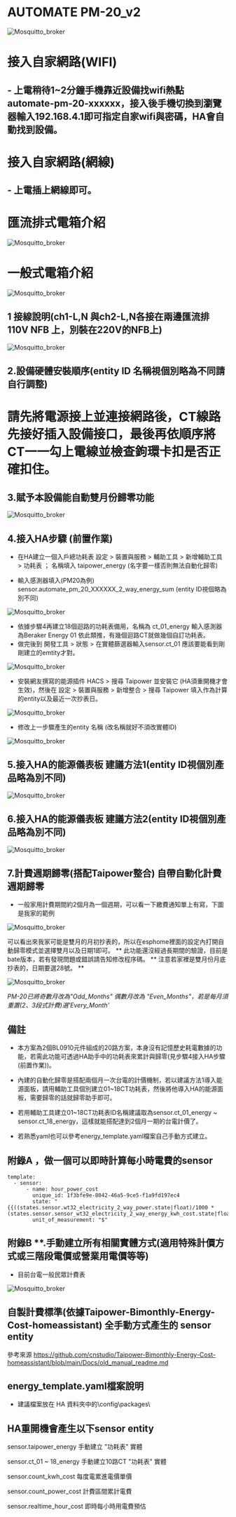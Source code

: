 # AUTOMATE PM-20_v2
![Mosquitto_broker](/PM_20/PM_20_v2/image/S__51159045-3.JPG)
# 接入自家網路(WIFI)
## -  上電稍待1~2分鐘手機靠近設備找wifi熱點 automate-pm-20-xxxxxx，接入後手機切換到瀏覽器輸入192.168.4.1即可指定自家wifi與密碼，HA會自動找到設備。
# 接入自家網路(網線)
## -  上電插上網線即可。
# 匯流排式電箱介紹
![Mosquitto_broker](/PM_20/PM_20_v2/image/image10.JPG)
# 一般式電箱介紹
![Mosquitto_broker](/PM_20/PM_20_v2/image/a_15.JPG)
## 1 接線說明(ch1-L,N 與ch2-L,N各接在兩邊匯流排110V NFB 上，別裝在220V的NFB上)

   ![Mosquitto_broker](/PM_20/PM_20_v2/image/S__51159045-2.JPG)
   
## 2.設備硬體安裝順序(entity ID 名稱視個別略為不同請自行調整)

# 請先將電源接上並連接網路後，CT線路先接好插入設備接口，最後再依順序將CT一一勾上電線並檢查鉤環卡扣是否正確扣住。

## 3.賦予本設備能自動雙月份歸零功能
![Mosquitto_broker](/PM_20/PM_20_v2/image/S__49905668_2.JPG)

## 4.接入HA步驟 (前置作業)

 * 在HA建立一個入戶總功耗表  設定 >  裝置與服務  >  輔助工具  >  新增輔助工具 >  功耗表 ； 名稱填入 taipower_energy (名字要一樣否則無法自動化歸零)

 * 輸入感測器填入(PM20為例) sensor.automate_pm_20_XXXXXX_2_way_energy_sum (entity ID視個略為別不同) 

![Mosquitto_broker](/PM_20/PM_20_v2/image/20250519_44.JPG)

 * 依據步驟4再建立18個迴路的功耗表備用，名稱為 ct_01_energy 輸入感測器為Beraker Energy 01 依此類推，有幾個迴路CT就做幾個自訂功耗表。
 * 做完後到 開發工具 > 狀態 > 在實體篩選器輸入sensor.ct_01  應該要能看到剛剛建立的emtity才對。

![Mosquitto_broker](/PM_20/PM_20_v2/image/20250519_45.JPG)
 
 * 安裝網友撰寫的能源插件 HACS > 搜尋 Taipower 並安裝它 (HA須重開機才會生效)，然後在 設定 > 裝置與服務 > 新增整合 > 搜尋 Taipower 填入作為計算的entity以及最近一次抄表日。

![Mosquitto_broker](/electricity_meter_pro_20way/image/152326.png)

 * 修改上一步驟產生的entity 名稱 (改名稱就好不須改實體ID)

![Mosquitto_broker](/electricity_meter_pro_20way/image/153126.png)

## 5.接入HA的能源儀表板 建議方法1(entity ID視個別產品略為別不同)

![Mosquitto_broker](/PM_20/PM_20_v2/image/20250519_46.JPG)

## 6.接入HA的能源儀表板 建議方法2(entity ID視個別產品略為別不同)

![Mosquitto_broker](/PM_20/PM_20_v2/image/20250519_47.JPG)

## 7.計費週期歸零(搭配Taipower整合) 自帶自動化計費週期歸零

* 一般家用計費期間約2個月為一個週期，可以看一下繳費通知單上有寫，下圖是我家的範例

![Mosquitto_broker](/wt32_electricity/image/68D1224C2C0A.jpg)

可以看出來我家可能是雙月的月初抄表的，所以在esphome裡面的設定內打開自動歸零模式並選擇雙月以及日期1即可。
** 此功能還沒經過長期間的驗證，目前是bate版本，若有發現問題或錯誤請告知修改程序碼。
** 注意若家裡是雙月份月底抄表的，日期要選28號。 **

![Mosquitto_broker](/wt32_electricity/image/114753.png)

*PM-20已將奇數月改為"Odd_Months" 偶數月改為 "Even_Months"，若是每月須重置(2、3段式計費)選'Every_Month'*

## 備註

 * 本方案為2個BL0910元件組成的20路方案，本身沒有記憶歷史耗電數據的功能，若需此功能可透過HA助手中的功耗表來累計與歸零(見步驟4接入HA步驟 (前置作業))。

 * 內建的自動化歸零是搭配兩個月一次台電的計價機制，若以建議方法1導入能源面板，請用輔助工具個別建立01~18CT功耗表，然後將他導入HA的能源面板，需要歸零的話就歸零助手即可。

 * 若用輔助工具建立01~18CT功耗表ID名稱建議取為sensor.ct_01_energy ~ sensor.ct_18_energy，這樣就能搭配達到2個月一期的台電計價了。
 
 * 若熟悉yaml也可以參考energy_template.yaml檔案自己手動方式建立。


## 附錄A ，做一個可以即時計算每小時電費的sensor

    template:
      - sensor:
          - name: hour_power_cost
            unique_id: 1f3bfe9e-8042-46a5-9ce5-f1a9fd197ec4
            state: "{{((states.sensor.wt32_electricity_2_way_power.state|float)/1000 *(states.sensor.sensor_wt32_electricity_2_way_energy_kwh_cost.state|float))|round(1)}}"
            unit_of_measurement: "$"


## 附錄B **.手動建立所有相關實體方式(適用特殊計價方式或三階段電價或營業用電價等等)

* 目前台電一般民眾計費表

![Mosquitto_broker](/electricity_meter_pro_20way/image/104933.png)


## 自製計費標準(依據Taipower-Bimonthly-Energy-Cost-homeassistant) 全手動方式產生的 sensor entity

參考來源 https://github.com/cnstudio/Taipower-Bimonthly-Energy-Cost-homeassistant/blob/main/Docs/old_manual_readme.md


## energy_template.yaml檔案說明

* 建議檔案放在 HA 資料夾中的\config\packages\

## HA重開機會產生以下sensor entity

 sensor.taipower_energy  手動建立 "功耗表" 實體
 
 sensor.ct_01 ~ 18_energy  手動建立10路CT "功耗表" 實體
 
 sensor.count_kwh_cost  每度電累進電價單價
 
 sensor.count_power_cost 計費區間累計電費
 
 sensor.realtime_hour_cost 即時每小時用電費預估


